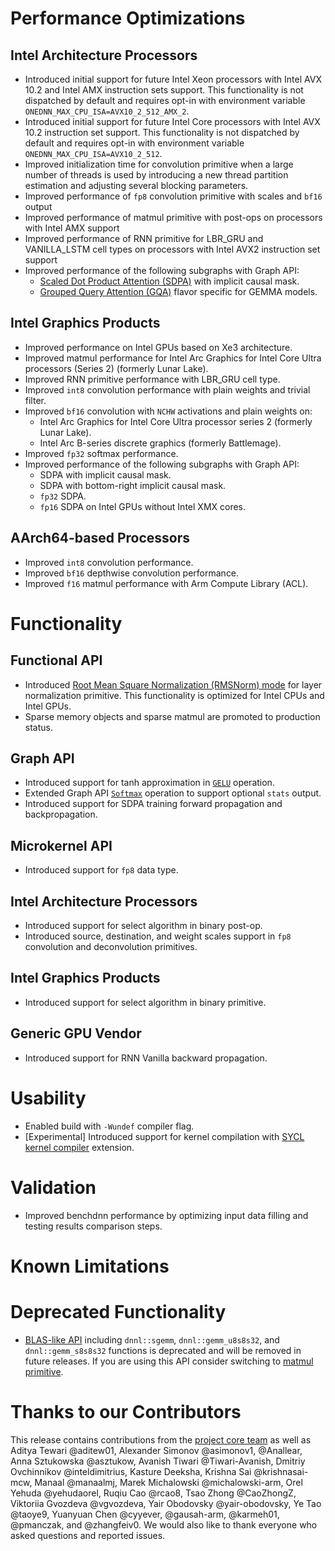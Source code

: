 # Performance Optimizations
## Intel Architecture Processors
* Introduced initial support for future Intel Xeon processors with Intel AVX 10.2 and Intel AMX instruction sets support.
  This functionality is not dispatched by default and requires opt-in with environment variable `ONEDNN_MAX_CPU_ISA=AVX10_2_512_AMX_2`.
* Introduced initial support for future Intel Core processors with Intel AVX 10.2 instruction set support. This functionality is not dispatched by default and requires opt-in with environment variable `ONEDNN_MAX_CPU_ISA=AVX10_2_512`.
* Improved initialization time for convolution primitive when a large number of threads is used by introducing a new thread partition estimation and adjusting several blocking parameters.
* Improved performance of `fp8` convolution primitive with scales and `bf16` output
* Improved performance of matmul primitive with post-ops on processors with Intel AMX support
* Improved performance of RNN primitive for LBR_GRU and VANILLA_LSTM cell types on processors with Intel AVX2 instruction set support
* Improved performance of the following subgraphs with Graph API:
    * [Scaled Dot Product Attention (SDPA)] with implicit causal mask.
    * [Grouped Query Attention (GQA)] flavor specific for GEMMA models.

[Scaled Dot Product Attention (SDPA)]: https://uxlfoundation.github.io/oneDNN/v3.9/dev_guide_graph_sdpa.html
[Grouped Query Attention (GQA)]: https://uxlfoundation.github.io/oneDNN/v3.9/dev_guide_graph_gqa.html

## Intel Graphics Products
* Improved performance on Intel GPUs based on Xe3 architecture.
* Improved matmul performance for Intel Arc Graphics for Intel Core Ultra processors (Series 2) (formerly Lunar Lake).
* Improved RNN primitive performance with LBR_GRU cell type.
* Improved `int8` convolution performance with plain weights and trivial filter.
* Improved `bf16` convolution with `NCHW` activations and plain weights on:
    * Intel Arc Graphics for Intel Core Ultra processor series 2 (formerly Lunar Lake).
    * Intel Arc B-series discrete graphics (formerly Battlemage).
* Improved `fp32` softmax performance.
* Improved performance of the following subgraphs with Graph API:
    * SDPA with implicit causal mask.
    * SDPA with bottom-right implicit causal mask.
    * `fp32` SDPA.
    * `fp16` SDPA on Intel GPUs without Intel XMX cores.

## AArch64-based Processors
* Improved `int8` convolution performance.
* Improved `bf16` depthwise convolution performance.
* Improved `f16` matmul performance with Arm Compute Library (ACL).

# Functionality
## Functional API
* Introduced [Root Mean Square Normalization (RMSNorm) mode] for layer normalization primitive. This functionality is optimized for Intel CPUs and Intel GPUs.
* Sparse memory objects and sparse matmul are promoted to production status.

[Root Mean Square Normalization (RMSNorm) mode]: https://uxlfoundation.github.io/oneDNN/v3.9/dev_guide_layer_normalization.html#root-mean-square-normalization-mode

## Graph API
* Introduced support for tanh approximation in [`GELU`] operation.
* Extended Graph API [`Softmax`] operation to support optional `stats` output.
* Introduced support for SDPA training forward propagation and backpropagation.

[`GELU`]: https://uxlfoundation.github.io/oneDNN/v3.9/dev_guide_op_gelu.html
[`SoftMax`]: https://uxlfoundation.github.io/oneDNN/v3.9/dev_guide_op_softmax.html

## Microkernel API
* Introduced support for `fp8` data type.

## Intel Architecture Processors
* Introduced support for select algorithm in binary post-op.
* Introduced source, destination, and weight scales support in `fp8` convolution and deconvolution primitives.

## Intel Graphics Products
* Introduced support for select algorithm in binary primitive.

## Generic GPU Vendor
* Introduced support for RNN Vanilla backward propagation.

# Usability
* Enabled build with `-Wundef` compiler flag.
* [Experimental] Introduced support for kernel compilation with [SYCL kernel compiler] extension.

[SYCL kernel compiler]: https://github.com/intel/llvm/blob/sycl/sycl/doc/extensions/experimental/sycl_ext_oneapi_kernel_compiler.asciidoc

# Validation
* Improved benchdnn performance by optimizing input data filling and testing results comparison steps. 

# Known Limitations

# Deprecated Functionality
* [BLAS-like API] including `dnnl::sgemm`, `dnnl::gemm_u8s8s32`, and `dnnl::gemm_s8s8s32` functions is deprecated and will be removed in future releases. If you are using this API consider switching to [matmul primitive].

[BLAS-like API]: https://uxlfoundation.github.io/oneDNN/v3.8/group_dnnl_api_blas.html
[matmul primitive]: https://uxlfoundation.github.io/oneDNN/v3.8/dev_guide_matmul.html

# Thanks to our Contributors
This release contains contributions from the [project core team] as well as Aditya Tewari @aditew01, Alexander Simonov @asimonov1, @Anallear, Anna Sztukowska @asztukow, Avanish Tiwari @Tiwari-Avanish, Dmitriy Ovchinnikov @inteldimitrius, Kasture Deeksha, Krishna Sai @krishnasai-mcw, Manaal @manaalmj, Marek Michalowski @michalowski-arm, Orel Yehuda @yehudaorel, Ruqiu Cao @rcao8, Tsao Zhong @CaoZhongZ, Viktoriia Gvozdeva @vgvozdeva, Yair Obodovsky @yair-obodovsky, Ye Tao @taoye9, Yuanyuan Chen @cyyever, @gausah-arm, @karmeh01, @pmanczak, and @zhangfeiv0. We would also like to thank everyone who asked questions and reported issues.

[project core team]: https://github.com/uxlfoundation/oneDNN/blob/rls-v3.9/MAINTAINERS.md
